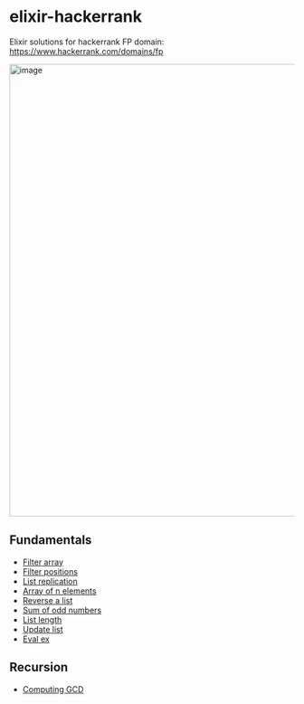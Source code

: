 # elixir-hackerrank

Elixir solutions for hackerrank FP domain: https://www.hackerrank.com/domains/fp

<img width="800" alt="image" src="https://github.com/user-attachments/assets/9bc03244-fb2b-4c7f-b3d3-d3d495b72d33">

## Fundamentals

- [Filter array](https://www.hackerrank.com/challenges/fp-filter-array/problem)
- [Filter positions](https://www.hackerrank.com/challenges/fp-filter-positions-in-a-list/problem)
- [List replication](https://www.hackerrank.com/challenges/fp-list-replication/problem)
- [Array of n elements](https://www.hackerrank.com/challenges/fp-array-of-n-elements/problem)
- [Reverse a list](https://www.hackerrank.com/challenges/fp-reverse-a-list/problem)
- [Sum of odd numbers](https://www.hackerrank.com/challenges/fp-sum-of-odd-elements/problem)
- [List length](https://www.hackerrank.com/challenges/fp-list-length/problem)
- [Update list](https://www.hackerrank.com/challenges/fp-update-list/problem)
- [Eval ex](https://www.hackerrank.com/challenges/eval-ex/problem)

## Recursion

- [Computing GCD](https://www.hackerrank.com/challenges/functional-programming-warmups-in-recursion---gcd/problem)
